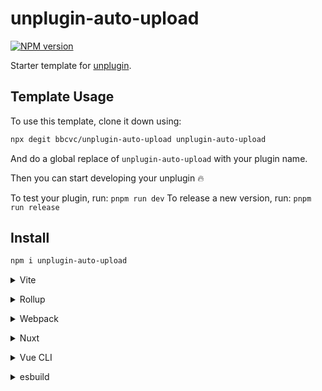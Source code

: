 # unplugin-auto-upload

[![NPM version](https://img.shields.io/npm/v/unplugin-auto-upload?color=a1b858&label=)](https://www.npmjs.com/package/unplugin-auto-upload)

Starter template for [unplugin](https://github.com/unjs/unplugin).

## Template Usage

To use this template, clone it down using:

```bash
npx degit bbcvc/unplugin-auto-upload unplugin-auto-upload
```

And do a global replace of `unplugin-auto-upload` with your plugin name.

Then you can start developing your unplugin 🔥

To test your plugin, run: `pnpm run dev`
To release a new version, run: `pnpm run release`

## Install

```bash
npm i unplugin-auto-upload
```

<details>
<summary>Vite</summary><br>

```ts
// vite.config.ts
import Starter from 'unplugin-auto-upload/vite'

export default defineConfig({
  plugins: [
    Starter({ /* options */ }),
  ],
})
```

Example: [`playground/`](./playground/)

<br></details>

<details>
<summary>Rollup</summary><br>

```ts
// rollup.config.js
import Starter from 'unplugin-auto-upload/rollup'

export default {
  plugins: [
    Starter({ /* options */ }),
  ],
}
```

<br></details>


<details>
<summary>Webpack</summary><br>

```ts
// webpack.config.js
module.exports = {
  /* ... */
  plugins: [
    require('unplugin-auto-upload/webpack')({ /* options */ })
  ]
}
```

<br></details>

<details>
<summary>Nuxt</summary><br>

```ts
// nuxt.config.js
export default {
  buildModules: [
    ['unplugin-auto-upload/nuxt', { /* options */ }],
  ],
}
```

> This module works for both Nuxt 2 and [Nuxt Vite](https://github.com/nuxt/vite)

<br></details>

<details>
<summary>Vue CLI</summary><br>

```ts
// vue.config.js
module.exports = {
  configureWebpack: {
    plugins: [
      require('unplugin-auto-upload/webpack')({ /* options */ }),
    ],
  },
}
```

<br></details>

<details>
<summary>esbuild</summary><br>

```ts
// esbuild.config.js
import { build } from 'esbuild'
import Starter from 'unplugin-auto-upload/esbuild'

build({
  plugins: [Starter()],
})
```

<br></details>
